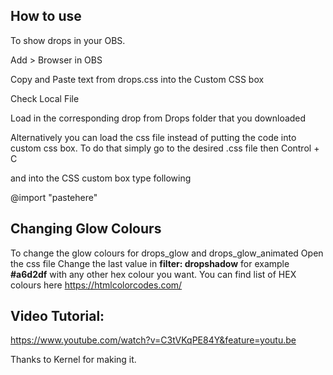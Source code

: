 ## How to use

To show drops in your OBS.

Add > Browser 
in OBS

Copy and Paste text from drops.css into the Custom CSS box

Check Local File

Load in the corresponding drop from Drops folder that you downloaded







Alternatively you can load the css file instead of putting the code into custom css box.
To do that simply go to the desired .css file then Control + C

and into the CSS custom box type following

@import "pastehere"

## Changing Glow Colours

To change the glow colours for drops_glow and drops_glow_animated 
Open the css file
Change the last value in **filter: dropshadow** for example **#a6d2df** with any other hex colour you want.
You can find list of HEX colours here
https://htmlcolorcodes.com/


## Video Tutorial:
https://www.youtube.com/watch?v=C3tVKqPE84Y&feature=youtu.be

Thanks to Kernel for making it.
